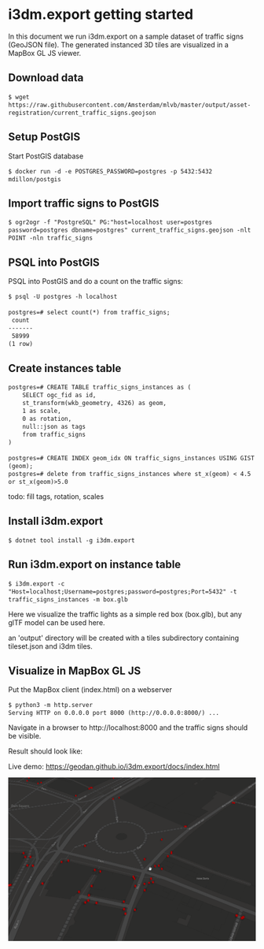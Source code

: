 # i3dm.export getting started

In this document we run i3dm.export on a sample dataset of traffic signs (GeoJSON file). The generated instanced 3D tiles are visualized in a MapBox GL JS viewer.

## Download data

```
$ wget https://raw.githubusercontent.com/Amsterdam/mlvb/master/output/asset-registration/current_traffic_signs.geojson
```

## Setup PostGIS

Start PostGIS database

```
$ docker run -d -e POSTGRES_PASSWORD=postgres -p 5432:5432 mdillon/postgis
```

## Import traffic signs to PostGIS

```
$ ogr2ogr -f "PostgreSQL" PG:"host=localhost user=postgres password=postgres dbname=postgres" current_traffic_signs.geojson -nlt POINT -nln traffic_signs
```

## PSQL into PostGIS

PSQL into PostGIS and do a count on the traffic signs:

```
$ psql -U postgres -h localhost

postgres=# select count(*) from traffic_signs;
 count
-------
 58999
(1 row)
```

## Create instances table

```
postgres=# CREATE TABLE traffic_signs_instances as (
	SELECT ogc_fid as id, 
	st_transform(wkb_geometry, 4326) as geom,
	1 as scale,
	0 as rotation,
	null::json as tags
	from traffic_signs
)

postgres=# CREATE INDEX geom_idx ON traffic_signs_instances USING GIST (geom);
postgres=# delete from traffic_signs_instances where st_x(geom) < 4.5 or st_x(geom)>5.0
```

todo: fill tags, rotation, scales

## Install i3dm.export

```
$ dotnet tool install -g i3dm.export
```

## Run i3dm.export on instance table

```
$ i3dm.export -c "Host=localhost;Username=postgres;password=postgres;Port=5432" -t  traffic_signs_instances -m box.glb
```

Here we visualize the traffic lights as a simple red box (box.glb), but any glTF model can be used here.

an 'output' directory will be created with a tiles subdirectory containing tileset.json and i3dm tiles.

## Visualize in MapBox GL JS

Put the MapBox client (index.html) on a webserver 

```
$ python3 -m http.server
Serving HTTP on 0.0.0.0 port 8000 (http://0.0.0.0:8000/) ...
```

Navigate in a browser to http://localhost:8000 and the traffic signs should be visible.

Result should look like:

Live demo: https://geodan.github.io/i3dm.export/docs/index.html

![screenshot](screenshot.png)





